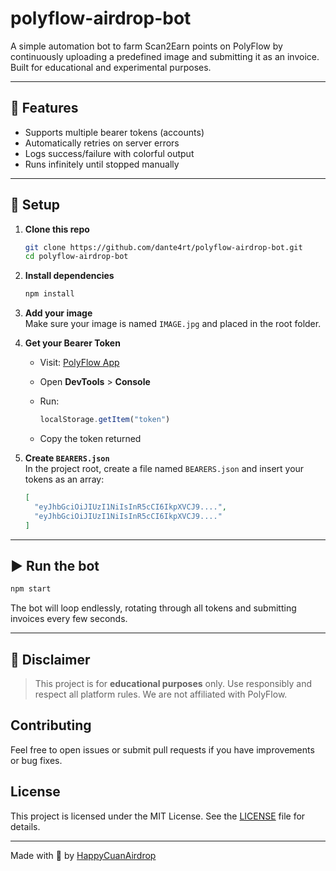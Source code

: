 # polyflow-airdrop-bot

A simple automation bot to farm Scan2Earn points on PolyFlow by continuously uploading a predefined image and submitting it as an invoice. Built for educational and experimental purposes.

---

## 🔧 Features

- Supports multiple bearer tokens (accounts)
- Automatically retries on server errors
- Logs success/failure with colorful output
- Runs infinitely until stopped manually

---

## 🚀 Setup

1. **Clone this repo**  

   ```bash
   git clone https://github.com/dante4rt/polyflow-airdrop-bot.git
   cd polyflow-airdrop-bot
   ```

2. **Install dependencies**  

   ```bash
   npm install
   ```

3. **Add your image**  
   Make sure your image is named `IMAGE.jpg` and placed in the root folder.

4. **Get your Bearer Token**  
   - Visit: [PolyFlow App](https://app.polyflow.tech/?refCode=B1F2E045E9)
   - Open **DevTools** > **Console**
   - Run:

     ```js
     localStorage.getItem("token")
     ```

   - Copy the token returned

5. **Create `BEARERS.json`**  
   In the project root, create a file named `BEARERS.json` and insert your tokens as an array:

   ```json
   [
     "eyJhbGciOiJIUzI1NiIsInR5cCI6IkpXVCJ9....",
     "eyJhbGciOiJIUzI1NiIsInR5cCI6IkpXVCJ9...."
   ]
   ```

---

## ▶️ Run the bot

```bash
npm start
```

The bot will loop endlessly, rotating through all tokens and submitting invoices every few seconds.

---

## 📌 Disclaimer

> This project is for **educational purposes** only. Use responsibly and respect all platform rules. We are not affiliated with PolyFlow.

## Contributing

Feel free to open issues or submit pull requests if you have improvements or bug fixes.

## License

This project is licensed under the MIT License. See the [LICENSE](LICENSE) file for details.

---

Made with 💚 by [HappyCuanAirdrop](https://t.me/HappyCuanAirdrop)
